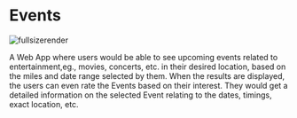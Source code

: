 # Events

![fullsizerender](https://user-images.githubusercontent.com/27262988/31465369-c9849ede-aea1-11e7-8481-747209337a08.jpg)

A Web App where users would be able to see upcoming events related to entertainment,eg., movies, concerts, etc. in their desired location, based on the miles and date range selected by them.
When the results are displayed, the users can even rate the Events based on their interest. 
They would get a detailed information on the selected Event relating to the dates, timings, exact location, etc.
